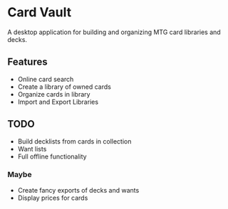 # Card Vault
A desktop application for building and organizing MTG card libraries and decks.

## Features

* Online card search
* Create a library of owned cards
* Organize cards in library
* Import and Export Libraries


## TODO

* Build decklists from cards in collection
* Want lists
* Full offline functionality

### Maybe
* Create fancy exports of decks and wants
* Display prices for cards
